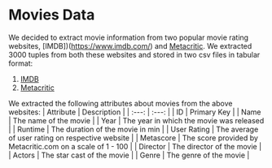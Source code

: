 # Movies Data
We decided to extract movie information from two popular movie rating websites, [IMDB])(https://www.imdb.com/) and [Metacritic](https://www.metacritic.com/). We extracted 3000 tuples from both these websites and stored in two csv files in tabular format:
1. [IMDB](imdb.csv)
2. [Metacritic](metacritic.csv)

We extracted the following attributes about movies from the above websites:
| Attribute | Description |
| :---: | :---: |
| ID | Primary Key |
| Name | The name of the movie |
| Year | The year in which the movie was released |
| Runtime | The duration of the movie in min |
| User Rating | The average of user rating on respective website |
| Metascore | The score provided by Metacritic.com on a scale of 1 - 100 |
| Director | The director of the movie |
| Actors | The star cast of the movie |
| Genre | The genre of the movie |
